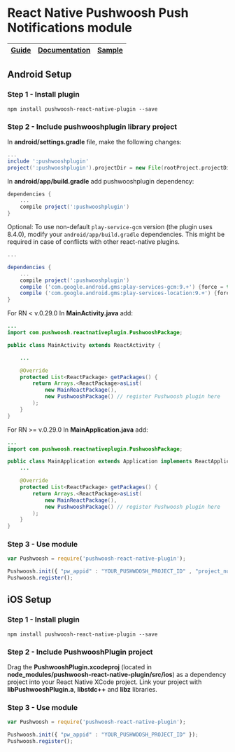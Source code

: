 React Native Pushwoosh Push Notifications module
===================================================

| [Guide](http://docs.pushwoosh.com/docs/react-native-pushwoosh-push-notifications-module-for-android) | [Documentation](docs/README.md) | [Sample](https://github.com/Pushwoosh/pushwoosh-react-native-sample) |
| ------------------------------------------------------------- | ---------------------------------------- | ------------------------------------- |


## Android Setup

### Step 1 - Install plugin

```
npm install pushwoosh-react-native-plugin --save
```

### Step 2 - Include pushwooshplugin library project

In **android/settings.gradle** file, make the following changes:

```gradle
...
include ':pushwooshplugin'
project(':pushwooshplugin').projectDir = new File(rootProject.projectDir, '../node_modules/pushwoosh-react-native-plugin/src/android')
```

In **android/app/build.gradle** add pushwooshplugin dependency:

```gradle
dependencies {
    ...
    compile project(':pushwooshplugin')
}
```

Optional: To use non-default `play-service-gcm` version (the plugin uses 8.4.0), modify your `android/app/build.gradle` dependencies.
This might be required in case of conflicts with other react-native plugins.
```gradle
...

dependencies {
    ...
    compile project(':pushwooshplugin')
    compile ('com.google.android.gms:play-services-gcm:9.+') {force = true;}
    compile ('com.google.android.gms:play-services-location:9.+') {force = true;}
}
```

For RN < v.0.29.0 In **MainActivity.java** add:

```java
...
import com.pushwoosh.reactnativeplugin.PushwooshPackage;

public class MainActivity extends ReactActivity {

    ...

    @Override
    protected List<ReactPackage> getPackages() {
        return Arrays.<ReactPackage>asList(
            new MainReactPackage(),
            new PushwooshPackage() // register Pushwoosh plugin here
        );
    }
}
```
For RN >= v.0.29.0 In **MainApplication.java** add:

```java
...
import com.pushwoosh.reactnativeplugin.PushwooshPackage;

public class MainApplication extends Application implements ReactApplication {
    ...

    @Override
    protected List<ReactPackage> getPackages() {
        return Arrays.<ReactPackage>asList(
            new MainReactPackage(),
            new PushwooshPackage() // register Pushwoosh plugin here
        );
    }
}
```

### Step 3 - Use module

```js
var Pushwoosh = require('pushwoosh-react-native-plugin');

Pushwoosh.init({ "pw_appid" : "YOUR_PUSHWOOSH_PROJECT_ID" , "project_number" : "YOUR_GCM_PROJECT_NUMBER" });
Pushwoosh.register();
```


## iOS Setup

### Step 1 - Install plugin

```
npm install pushwoosh-react-native-plugin --save
```

### Step 2 - Include PushwooshPlugin project

Drag the **PushwooshPlugin.xcodeproj** (located in **node_modules/pushwoosh-react-native-plugin/src/ios**) as a dependency project into your React Native XCode project.
Link your project with **libPushwooshPlugin.a**, **libstdc++** and **libz** libraries.

### Step 3 - Use module

```js
var Pushwoosh = require('pushwoosh-react-native-plugin');

Pushwoosh.init({ "pw_appid" : "YOUR_PUSHWOOSH_PROJECT_ID" });
Pushwoosh.register();
```
